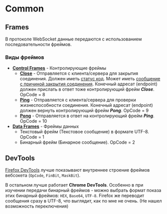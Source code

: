 # Common

## Frames

В протоколе WebSocket данные передаются с использованием последовательности фреймов.

### Виды фреймов

- [**Control Frames**](https://www.rfc-editor.org/rfc/rfc6455#section-5.5) - Контролирующие фреймы
  - [**Close**](https://www.rfc-editor.org/rfc/rfc6455#section-5.5.1) - Отправляется с клиента/сервера для закрытия соединения. Должен иметь [статус код](https://www.rfc-editor.org/rfc/rfc6455#section-7.4). Может иметь [сообщение с причиной закрытия соединения](https://www.rfc-editor.org/rfc/rfc6455#section-7.1.6). Конечный адресат (endpoint) должен прислать в ответ тоже контролирующий фрейм ***Close***. OpCode = 8
  - [**Ping**](https://www.rfc-editor.org/rfc/rfc6455#section-5.5.2) - Отправляется с клиента/сервера для проверки жизнеспособности соединения. Конечный адресат (endpoint) должен вернуть контролирующий фрейм ***Pong***. OpCode = 9
  - [**Pong**](https://www.rfc-editor.org/rfc/rfc6455#section-5.5.3) - Отправляется в ответ на контролирующий фрейм ***Ping***. OpCode = 10
- [**Data Frames**](https://www.rfc-editor.org/rfc/rfc6455#section-5.6) - Фреймы данных
  - Текстовый фрейм (Текстовое сообщение) в формате UTF-8.  OpCode = 1
  - Бинарный фрейм (Бинарное сообщение). OpCode = 2

## DevTools

[Firefox DevTools](https://firefox-source-docs.mozilla.org/devtools-user/) лучше показывают внутреннее строение фреймов вебсокета (`OpCode`, `FinBit`, `MaskBit`).

В остальном лучше работает **Chrome DevTools**. Особенно в при изучении передачи бинарный фреймов - можно выбрать формат показа этих бинарный фреймов: `HEX`, `Base64`, `UTF-8`. Firefox же переводит сообщения сразу в UTF-8, что выглядит, как по мне не очень. (Не нашел возможность переключения)
